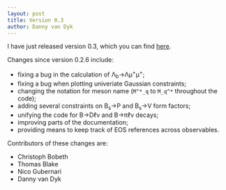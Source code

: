 ```yaml
---
layout: post
title: Version 0.3
author: Danny van Dyk
---
```


I have just released version 0.3, which you can find [here](https://github.com/eos/eos/releases/v0.3).

Changes since version 0.2.6 include:

 - fixing a bug in the calculation of &Lambda;<sub>b</sub>&rarr;&Lambda;&mu;<sup>+</sup>&mu;<sup>+</sup>;
 - fixing a bug when plotting univeriate Gaussian constraints;
 - changing the notation for meson name (```M^*_q``` to ```M_q^*``` throughout the code);
 - adding several constraints on B<sub>s</sub>&rarr;P and B<sub>s</sub>&rarr;V form factors;
 - unifying the code for B&rarr;D&#8467;&nu; and B&rarr;&pi;&#8467;&nu; decays;
 - improving parts of the documentation;
 - providing means to keep track of EOS references across observables.

Contributors of these changes are:
 - Christoph Bobeth
 - Thomas Blake
 - Nico Gubernari
 - Danny van Dyk
